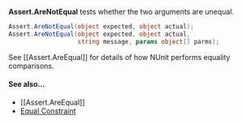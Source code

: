 **Assert.AreNotEqual** tests whether the two arguments are unequal.

```C#
Assert.AreNotEqual(object expected, object actual);
Assert.AreNotEqual(object expected, object actual,
                   string message, params object[] parms);
```

See [[Assert.AreEqual]] for details of how NUnit performs equality comparisons.

#### See also...
 * [[Assert.AreEqual]]
 * [Equal Constraint](EqualConstraint)
